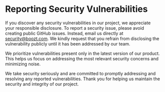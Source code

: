<!--
SPDX-FileCopyrightText: Copyright Boozt Fashion, AB
SPDX-License-Identifier: MIT
-->

# Reporting Security Vulnerabilities

If you discover any security vulnerabilities in our project, we appreciate your responsible disclosure. To report a security issue, please avoid creating public GitHub issues. Instead, email us directly at security@boozt.com. We kindly request that you refrain from disclosing the vulnerability publicly until it has been addressed by our team.

We prioritize vulnerabilities present only in the latest version of our product. This helps us focus on addressing the most relevant security concerns and minimizing noise.

We take security seriously and are committed to promptly addressing and resolving any reported vulnerabilities. Thank you for helping us maintain the security and integrity of our project.
